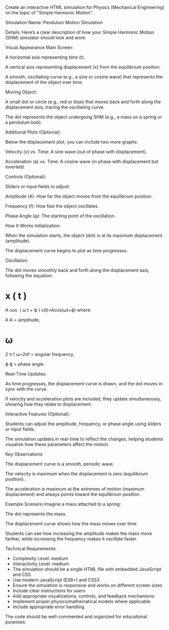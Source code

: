 
Create an interactive HTML simulation for Physics (Mechanical Engineering) on the topic of "Simple Harmonic Motion".

Simulation Name: Pendulum Motion Simulation

Details:
Here’s a clear description of how your Simple Harmonic Motion (SHM) simulator should look and work:

Visual Appearance
Main Screen:

A horizontal axis representing time (t).

A vertical axis representing displacement (x) from the equilibrium position.

A smooth, oscillating curve (e.g., a sine or cosine wave) that represents the displacement of the object over time.

Moving Object:

A small dot or circle (e.g., red or blue) that moves back and forth along the displacement axis, tracing the oscillating curve.

The dot represents the object undergoing SHM (e.g., a mass on a spring or a pendulum bob).

Additional Plots (Optional):

Below the displacement plot, you can include two more graphs:

Velocity (v) vs. Time: A sine wave (out of phase with displacement).

Acceleration (a) vs. Time: A cosine wave (in phase with displacement but inverted).

Controls (Optional):

Sliders or input fields to adjust:

Amplitude (A): How far the object moves from the equilibrium position.

Frequency (f): How fast the object oscillates.

Phase Angle (φ): The starting point of the oscillation.

How It Works
Initialization:

When the simulation starts, the object (dot) is at its maximum displacement (amplitude).

The displacement curve begins to plot as time progresses.

Oscillation:

The dot moves smoothly back and forth along the displacement axis, following the equation:

x
(
t
)
=
A
cos
⁡
(
ω
t
+
ϕ
)
x(t)=Acos(ωt+ϕ)
where:

A
A = amplitude,

ω
=
2
π
f
ω=2πf = angular frequency,

ϕ
ϕ = phase angle.

Real-Time Updates:

As time progresses, the displacement curve is drawn, and the dot moves in sync with the curve.

If velocity and acceleration plots are included, they update simultaneously, showing how they relate to displacement.

Interactive Features (Optional):

Students can adjust the amplitude, frequency, or phase angle using sliders or input fields.

The simulation updates in real-time to reflect the changes, helping students visualize how these parameters affect the motion.

Key Observations:

The displacement curve is a smooth, periodic wave.

The velocity is maximum when the displacement is zero (equilibrium position).

The acceleration is maximum at the extremes of motion (maximum displacement) and always points toward the equilibrium position.

Example Scenario
Imagine a mass attached to a spring:

The dot represents the mass.

The displacement curve shows how the mass moves over time.

Students can see how increasing the amplitude makes the mass move farther, while increasing the frequency makes it oscillate faster.

Technical Requirements:
- Complexity Level: medium
- Interactivity Level: medium
- The simulation should be a single HTML file with embedded JavaScript and CSS
- Use modern JavaScript (ES6+) and CSS3
- Ensure the simulation is responsive and works on different screen sizes
- Include clear instructions for users
- Add appropriate visualizations, controls, and feedback mechanisms
- Implement proper physics/mathematical models where applicable
- Include appropriate error handling

The code should be well-commented and organized for educational purposes.
